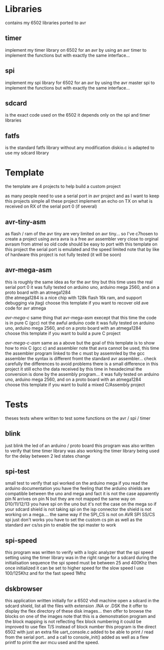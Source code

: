 # Libraries 

contains my 6502 libraries ported to avr

## timer
implement my timer library on 6502 for an avr by using an avr timer to implement the functions
but with exactly the same interface...

## spi   
implement my spi library for 6502 for an avr by using the avr master spi to implement the functions
but with exactly the same interface...

## sdcard
is the exact code used on the 6502 it depends only on the spi and timer libraries

## fatfs
is the standard fatfs library without any modification
diskio.c is adapted to use my sdcard library

# Template

the template are 4 projects to help build a custom project

as many people need to use a serial port in avr project and as I want to keep this projects simple
all these project implement an echo on TX on what is received on RX of the serial port 0 (if several)


## avr-tiny-asm
as flash / ram of the avr tiny are very limited on avr tiny... so I've c7hosen to create a project using avra
avra is a free avr assembler very close to orginal avrasm from atmel
so old code should be easy to port with this template
on this project the serial port is emulated and the speed limited
note that by like of hardware this project is not fully tested (it will be soon)

## avr-mega-asm
this is roughly the same idea as for the avr tiny but this time uses the real serial port 0
it was fully tested on arduino uno,  arduino mega 2560, and on a proto board with an atmega1284                
(the atmega1284 is a nice chip with 128k flash 16k ram, and support debugging via jtag)
choose this template if you want to recover old ave code for avr atmega

*avr-mega-c*
same thing that avr-mega-asm execept that this time the code is in pure C (gcc)  not the awful arduino code
it was fully tested on arduino uno,  arduino mega 2560, and on a proto board with an atmega1284                
choose this template if you want to build a pure C project
                      
*avr-mega-c-asm*
same as a above but the goal of this template is to show how to mix C (gcc c) and assembler
note that avra cannot be used, this time the assembler program linked to the c must by assemnled by the gcc assembler
the syntax is different fromt the standard avr assembler... check carefully the differences to avoid problems
there is a small difference in this project it still echo the data received by this time in hexadecimal
the conversion is done by the assembly program...
it was fully tested on arduino uno,  arduino mega 2560, and on a proto board with an atmega1284                
choose this template if you want to build a mixed C/Assembly project

# Tests

theses tests where written to test some functions on the avr / spi / timer

## blink
just blink the led of an arduino / proto board
this program was also written to verify that time timer library was also working
the timer library being used for the delay between 2 led states change

## spi-test
small test to verify that spi worked on the arduino mega 
if you read the arduino documentation you have the feeling that the arduino shields are compatible between the uno and mega
and fact it is not the case apparently pin N arrives on pin N  but they are not mapped the same way
on D10/11/12/13 you have spi on the uno but it's not the case on the mega so if your sdcard shield is not taking spi on the isp connector
the shield is not working on a mega.... the same way if the SPI_CS is not on AVR SPI SS/CS spi just don't works
you have to set the custom cs pin as well as the standard avr cs/ss pin to enable the spi master to work

## spi-speed
this program was written to verify with a logic analyzer that the spi speed setting using the timer library was in the right range for a sdcard
during the initialisation sequence the spi speed must be between 25 and 400Khz then once initialized it can be set to higher speed
for the slow speed I use 100/125Khz and for the fast speed 1Mhz

## dskbrowser
this application written initially for a 6502 vhdl machine open a sdcard in the sdcard shield, list all the files with extension .INA or .DSK
the it offer to display the flex directory of these disk images... then offer to browse the blocks on one of the images
note that this is a demonstration program  and the block mapping is not reflecting flex block numbering
it could be improved to use flex T/S instead of block number
this program is the direct 6502 with just an extra file uart_console.c added to be able to print / read from the serial port..
and a call to console_init() added as well as a flew printf to print the avr mcu used and the speed.


                     
                     
                     
                     

          
      
